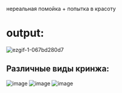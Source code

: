 нереальная помойка + попытка в красоту

# output:

![ezgif-1-067bd280d7](https://github.com/Wlasov/Chess/assets/93740526/e9d76901-5544-43e0-96c0-7e82854e6156)


## Различные виды кринжа:
![image](https://github.com/Wlasov/Chess/assets/93740526/af9c95fc-2025-4776-91ec-a7be3f2d5f66)
![image](https://github.com/Wlasov/Chess/assets/93740526/799f0e32-873b-4e12-bc5f-8ff61974ff8c)
![image](https://github.com/Wlasov/Chess/assets/93740526/baaa47e5-544f-4b3b-8712-521bbfdde093)
